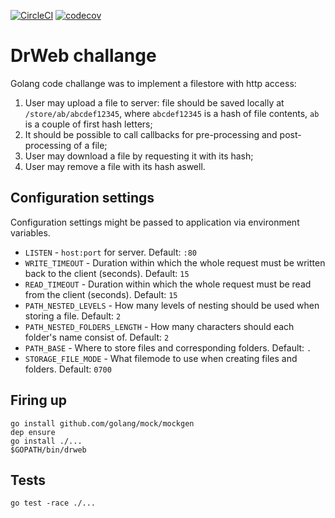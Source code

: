 [![CircleCI](https://circleci.com/gh/twonegatives/drweb_challenge.svg?style=svg)](https://circleci.com/gh/twonegatives/drweb_challenge)
[![codecov](https://codecov.io/gh/twonegatives/drweb_challenge/branch/master/graph/badge.svg)](https://codecov.io/gh/twonegatives/drweb_challenge)

# DrWeb challange

Golang code challange was to implement a filestore with http access:

1. User may upload a file to server: file should be saved locally at `/store/ab/abcdef12345`, where `abcdef12345` is a hash of file contents, `ab` is a couple of first hash letters;
2. It should be possible to call callbacks for pre-processing and post-processing of a file;
3. User may download a file by requesting it with its hash;
4. User may remove a file with its hash aswell.

## Configuration settings

Configuration settings might be passed to application via environment variables.

* `LISTEN` - `host:port` for server. Default: `:80`
* `WRITE_TIMEOUT` - Duration within which the whole request must be written back to the client (seconds). Default: `15`
* `READ_TIMEOUT` - Duration within which the whole request must be read from the client (seconds). Default: `15`
* `PATH_NESTED_LEVELS` - How many levels of nesting should be used when storing a file. Default: `2`
* `PATH_NESTED_FOLDERS_LENGTH` - How many characters should each folder's name consist of. Default: `2`
* `PATH_BASE` - Where to store files and corresponding folders. Default: `.`
* `STORAGE_FILE_MODE` - What filemode to use when creating files and folders. Default: `0700`

## Firing up

```
go install github.com/golang/mock/mockgen
dep ensure
go install ./...
$GOPATH/bin/drweb
```

## Tests

```
go test -race ./...
```
